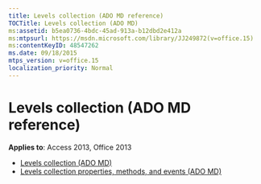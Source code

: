 ```yaml
---
title: Levels collection (ADO MD reference)
TOCTitle: Levels collection (ADO MD)
ms:assetid: b5ea0736-4bdc-45ad-913a-b12dbd2e412a
ms:mtpsurl: https://msdn.microsoft.com/library/JJ249872(v=office.15)
ms:contentKeyID: 48547262
ms.date: 09/18/2015
mtps_version: v=office.15
localization_priority: Normal
---
```


# Levels collection (ADO MD reference)

**Applies to**: Access 2013, Office 2013

- [Levels collection (ADO MD)](levels-collection-ado-md.md)
- [Levels collection properties, methods, and events (ADO MD)](levels-collection-properties-methods-and-events-ado-md.md)

